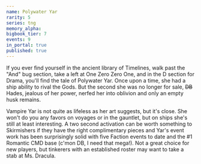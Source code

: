 ```yaml
---
name: Polywater Yar
rarity: 5
series: tng
memory_alpha:
bigbook_tier: 7
events: 9
in_portal: true
published: true
---
```


If you ever find yourself in the ancient library of Timelines, walk past the "And" bug section, take a left at One Zero Zero One, and in the D section for Drama, you'll find the tale of Polywater Yar. Once upon a time, she had a ship ability to rival the Gods. But the second she was no longer for sale, ~~DB~~ Hades, jealous of her power, nerfed her into oblivion and only an empty husk remains.

Vampire Yar is not quite as lifeless as her art suggests, but it's close. She won't do you any favors on voyages or in the gauntlet, but on ships she's still at least interesting. A two second activation can be worth something to Skirmishers if they have the right complimentary pieces and Yar's event work has been surprisingly solid with five Faction events to date and the #1 Romantic CMD base (c'mon DB, I need that mega!). Not a great choice for new players, but tinkerers with an established roster may want to take a stab at Ms. Dracula.
